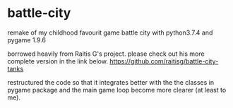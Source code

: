 # battle-city

remake of my childhood favourit game battle city with python3.7.4 and pygame 1.9.6

borrowed heavily from Raitis G's project. please check out his more complete version in the link below.
https://github.com/raitisg/battle-city-tanks

restructured the code so that it integrates better with the the classes in pygame package and the main game loop become more clearer (at least to me).
